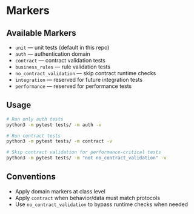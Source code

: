 # Markers

## Available Markers

- `unit` — unit tests (default in this repo)
- `auth` — authentication domain
- `contract` — contract validation tests
- `business_rules` — rule validation tests
- `no_contract_validation` — skip contract runtime checks
- `integration` — reserved for future integration tests
- `performance` — reserved for performance tests

## Usage

```bash
# Run only auth tests
python3 -m pytest tests/ -m auth -v

# Run contract tests
python3 -m pytest tests/ -m contract -v

# Skip contract validation for performance-critical tests
python3 -m pytest tests/ -m "not no_contract_validation" -v
```

## Conventions

- Apply domain markers at class level
- Apply `contract` when behavior/data must match protocols
- Use `no_contract_validation` to bypass runtime checks when needed